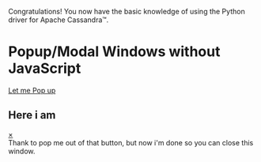 Congratulations! You now have the basic knowledge of using the Python driver for Apache Cassandra™.

<h1>Popup/Modal Windows without JavaScript</h1>
<div class="box">
	<a class="button" href="#popup1">Let me Pop up</a>
</div>

<div id="popup1" class="overlay">
	<div class="popup">
		<h2>Here i am</h2>
		<a class="close" href="#">&times;</a>
		<div class="content">
			Thank to pop me out of that button, but now i'm done so you can close this window.
		</div>
	</div>
</div>
